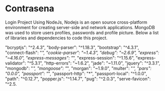 # Contrasena
Login Project Using NodeJs, Nodejs is an open source cross-platform environment for creating server-side and network applications. MongoDB was used to store users profiles, passwords and profile picture. Below a list of libraries and dependencies to code this project.



 "bcryptjs": "^2.4.3",
    "body-parser": "^1.18.3",
    "bootstrap": "^4.3.1",
    "connect-flash": "*",
    "cookie-parser": "~1.4.3",
    "debug": "~2.6.9",
    "express": "~4.16.0",
    "express-messages": "*",
    "express-session": "^1.15.6",
    "express-validator": "^5.3.1",
    "http-errors": "~1.6.2",
    "jade": "~1.11.0",
    "jquery": "^3.3.1",
    "mongodb": "*",
    "mongoose": "*",
    "morgan": "~1.9.0",
    "multer": "*",
    "pars": "0.0.0",
    "passport": "*",
    "passport-http": "*",
    "passport-local": "^1.0.0",
    "path": "^0.12.7",
    "popper.js": "^1.14.7",
    "pug": "^2.0.3",
    "serve-favicon": "^2.5.